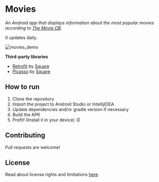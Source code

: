 # Movies
*An Android app that displays information about the most popular movies according to [The Movie DB](https://www.themoviedb.org/).*

It updates daily.

![movies_demo](movies_demo.gif)

**Third-party libraries**
- [Retrofit](http://square.github.io/retrofit/) by [Square](https://square.github.io/)
- [Picasso](http://square.github.io/picasso/) by [Square](https://square.github.io/)

## How to run
1) Clone the repository
2) Import the project to Android Studio or IntellijIDEA
3) Update dependencies and/or gradle version if necessary
4) Build the APK
5) Profit! (Install it in your device) :D

## Contributing
Pull requests are welcome!

## License
Read about license rights and limitations [here](LICENSE).
